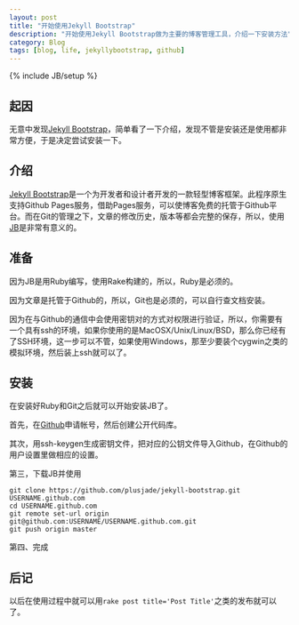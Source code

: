 ```yaml
---
layout: post
title: "开始使用Jekyll Bootstrap"
description: "开始使用Jekyll Bootstrap做为主要的博客管理工具，介绍一下安装方法"
category: Blog
tags: [blog, life, jekyllybootstrap, github]
---
```

{% include JB/setup %}
## 起因

无意中发现[Jekyll Bootstrap](http://jekyllbootstrap.com/)，简单看了一下介绍，发现不管是安装还是使用都非常方便，于是决定尝试安装一下。

## 介绍

[Jekyll Bootstrap](http://jekyllbootstrap.com/)是一个为开发者和设计者开发的一款轻型博客框架。此程序原生支持Github Pages服务，借助Pages服务，可以使博客免费的托管于Github平台。而在Git的管理之下，文章的修改历史，版本等都会完整的保存，所以，使用[JB][JB]是非常有意义的。

## 准备

因为JB是用Ruby编写，使用Rake构建的，所以，Ruby是必须的。

因为文章是托管于Github的，所以，Git也是必须的，可以自行查文档安装。

因为在与Github的通信中会使用密钥对的方式对权限进行验证，所以，你需要有一个具有ssh的环境，如果你使用的是MacOSX/Unix/Linux/BSD，那么你已经有了SSH环境，这一步可以不管，如果使用Windows，那至少要装个cygwin之类的模拟环境，然后装上ssh就可以了。

## 安装
    
在安装好Ruby和Git之后就可以开始安装JB了。

首先，在[Github](http://www.github.com)申请帐号，然后创建公开代码库。

其次，用ssh-keygen生成密钥文件，把对应的公钥文件导入Github，在Github的用户设置里做相应的设置。

第三，下载JB并使用

    git clone https://github.com/plusjade/jekyll-bootstrap.git USERNAME.github.com
    cd USERNAME.github.com
    git remote set-url origin git@github.com:USERNAME/USERNAME.github.com.git
    git push origin master

第四、完成

## 后记

以后在使用过程中就可以用`rake post title='Post Title'`之类的发布就可以了。

[JB]: http://jekyllbootstrap.com/ "Jekyll Bootstrap"
